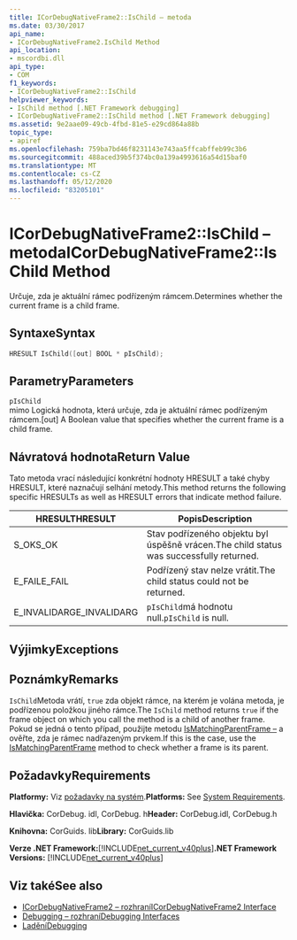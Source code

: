 ```yaml
---
title: ICorDebugNativeFrame2::IsChild – metoda
ms.date: 03/30/2017
api_name:
- ICorDebugNativeFrame2.IsChild Method
api_location:
- mscordbi.dll
api_type:
- COM
f1_keywords:
- ICorDebugNativeFrame2::IsChild
helpviewer_keywords:
- IsChild method [.NET Framework debugging]
- ICorDebugNativeFrame2::IsChild method [.NET Framework debugging]
ms.assetid: 9e2aae09-49cb-4fbd-81e5-e29cd864a88b
topic_type:
- apiref
ms.openlocfilehash: 759ba7bd46f8231143e743aa5ffcabffeb99c3b6
ms.sourcegitcommit: 488aced39b5f374bc0a139a4993616a54d15baf0
ms.translationtype: MT
ms.contentlocale: cs-CZ
ms.lasthandoff: 05/12/2020
ms.locfileid: "83205101"
---
```

# <a name="icordebugnativeframe2ischild-method"></a><span data-ttu-id="c5cf9-102">ICorDebugNativeFrame2::IsChild – metoda</span><span class="sxs-lookup"><span data-stu-id="c5cf9-102">ICorDebugNativeFrame2::IsChild Method</span></span>
<span data-ttu-id="c5cf9-103">Určuje, zda je aktuální rámec podřízeným rámcem.</span><span class="sxs-lookup"><span data-stu-id="c5cf9-103">Determines whether the current frame is a child frame.</span></span>  
  
## <a name="syntax"></a><span data-ttu-id="c5cf9-104">Syntaxe</span><span class="sxs-lookup"><span data-stu-id="c5cf9-104">Syntax</span></span>  
  
```cpp  
HRESULT IsChild([out] BOOL * pIsChild);  
```  
  
## <a name="parameters"></a><span data-ttu-id="c5cf9-105">Parametry</span><span class="sxs-lookup"><span data-stu-id="c5cf9-105">Parameters</span></span>  
 `pIsChild`  
 <span data-ttu-id="c5cf9-106">mimo Logická hodnota, která určuje, zda je aktuální rámec podřízeným rámcem.</span><span class="sxs-lookup"><span data-stu-id="c5cf9-106">[out] A Boolean value that specifies whether the current frame is a child frame.</span></span>  
  
## <a name="return-value"></a><span data-ttu-id="c5cf9-107">Návratová hodnota</span><span class="sxs-lookup"><span data-stu-id="c5cf9-107">Return Value</span></span>  
 <span data-ttu-id="c5cf9-108">Tato metoda vrací následující konkrétní hodnoty HRESULT a také chyby HRESULT, které naznačují selhání metody.</span><span class="sxs-lookup"><span data-stu-id="c5cf9-108">This method returns the following specific HRESULTs as well as HRESULT errors that indicate method failure.</span></span>  
  
|<span data-ttu-id="c5cf9-109">HRESULT</span><span class="sxs-lookup"><span data-stu-id="c5cf9-109">HRESULT</span></span>|<span data-ttu-id="c5cf9-110">Popis</span><span class="sxs-lookup"><span data-stu-id="c5cf9-110">Description</span></span>|  
|-------------|-----------------|  
|<span data-ttu-id="c5cf9-111">S_OK</span><span class="sxs-lookup"><span data-stu-id="c5cf9-111">S_OK</span></span>|<span data-ttu-id="c5cf9-112">Stav podřízeného objektu byl úspěšně vrácen.</span><span class="sxs-lookup"><span data-stu-id="c5cf9-112">The child status was successfully returned.</span></span>|  
|<span data-ttu-id="c5cf9-113">E_FAIL</span><span class="sxs-lookup"><span data-stu-id="c5cf9-113">E_FAIL</span></span>|<span data-ttu-id="c5cf9-114">Podřízený stav nelze vrátit.</span><span class="sxs-lookup"><span data-stu-id="c5cf9-114">The child status could not be returned.</span></span>|  
|<span data-ttu-id="c5cf9-115">E_INVALIDARG</span><span class="sxs-lookup"><span data-stu-id="c5cf9-115">E_INVALIDARG</span></span>|<span data-ttu-id="c5cf9-116">`pIsChild`má hodnotu null.</span><span class="sxs-lookup"><span data-stu-id="c5cf9-116">`pIsChild` is null.</span></span>|  
  
## <a name="exceptions"></a><span data-ttu-id="c5cf9-117">Výjimky</span><span class="sxs-lookup"><span data-stu-id="c5cf9-117">Exceptions</span></span>  
  
## <a name="remarks"></a><span data-ttu-id="c5cf9-118">Poznámky</span><span class="sxs-lookup"><span data-stu-id="c5cf9-118">Remarks</span></span>  
 <span data-ttu-id="c5cf9-119">`IsChild`Metoda vrátí, `true` zda objekt rámce, na kterém je volána metoda, je podřízenou položkou jiného rámce.</span><span class="sxs-lookup"><span data-stu-id="c5cf9-119">The `IsChild` method returns `true` if the frame object on which you call the method is a child of another frame.</span></span> <span data-ttu-id="c5cf9-120">Pokud se jedná o tento případ, použijte metodu [IsMatchingParentFrame –](icordebugnativeframe2-ismatchingparentframe-method.md) a ověřte, zda je rámec nadřazeným prvkem.</span><span class="sxs-lookup"><span data-stu-id="c5cf9-120">If this is the case, use the [IsMatchingParentFrame](icordebugnativeframe2-ismatchingparentframe-method.md) method to check whether a frame is its parent.</span></span>  
  
## <a name="requirements"></a><span data-ttu-id="c5cf9-121">Požadavky</span><span class="sxs-lookup"><span data-stu-id="c5cf9-121">Requirements</span></span>  
 <span data-ttu-id="c5cf9-122">**Platformy:** Viz [požadavky na systém](../../get-started/system-requirements.md).</span><span class="sxs-lookup"><span data-stu-id="c5cf9-122">**Platforms:** See [System Requirements](../../get-started/system-requirements.md).</span></span>  
  
 <span data-ttu-id="c5cf9-123">**Hlavička:** CorDebug. idl, CorDebug. h</span><span class="sxs-lookup"><span data-stu-id="c5cf9-123">**Header:** CorDebug.idl, CorDebug.h</span></span>  
  
 <span data-ttu-id="c5cf9-124">**Knihovna:** CorGuids. lib</span><span class="sxs-lookup"><span data-stu-id="c5cf9-124">**Library:** CorGuids.lib</span></span>  
  
 <span data-ttu-id="c5cf9-125">**Verze .NET Framework:**[!INCLUDE[net_current_v40plus](../../../../includes/net-current-v40plus-md.md)]</span><span class="sxs-lookup"><span data-stu-id="c5cf9-125">**.NET Framework Versions:** [!INCLUDE[net_current_v40plus](../../../../includes/net-current-v40plus-md.md)]</span></span>  
  
## <a name="see-also"></a><span data-ttu-id="c5cf9-126">Viz také</span><span class="sxs-lookup"><span data-stu-id="c5cf9-126">See also</span></span>

- [<span data-ttu-id="c5cf9-127">ICorDebugNativeFrame2 – rozhraní</span><span class="sxs-lookup"><span data-stu-id="c5cf9-127">ICorDebugNativeFrame2 Interface</span></span>](icordebugnativeframe2-interface.md)
- [<span data-ttu-id="c5cf9-128">Debugging – rozhraní</span><span class="sxs-lookup"><span data-stu-id="c5cf9-128">Debugging Interfaces</span></span>](debugging-interfaces.md)
- [<span data-ttu-id="c5cf9-129">Ladění</span><span class="sxs-lookup"><span data-stu-id="c5cf9-129">Debugging</span></span>](index.md)
